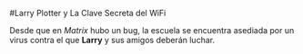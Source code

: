 #Larry Plotter y La Clave Secreta del WiFi

Desde que en *Matrix* hubo un bug, la escuela se encuentra asediada por un virus contra el que **Larry** y sus amigos deberán luchar.

